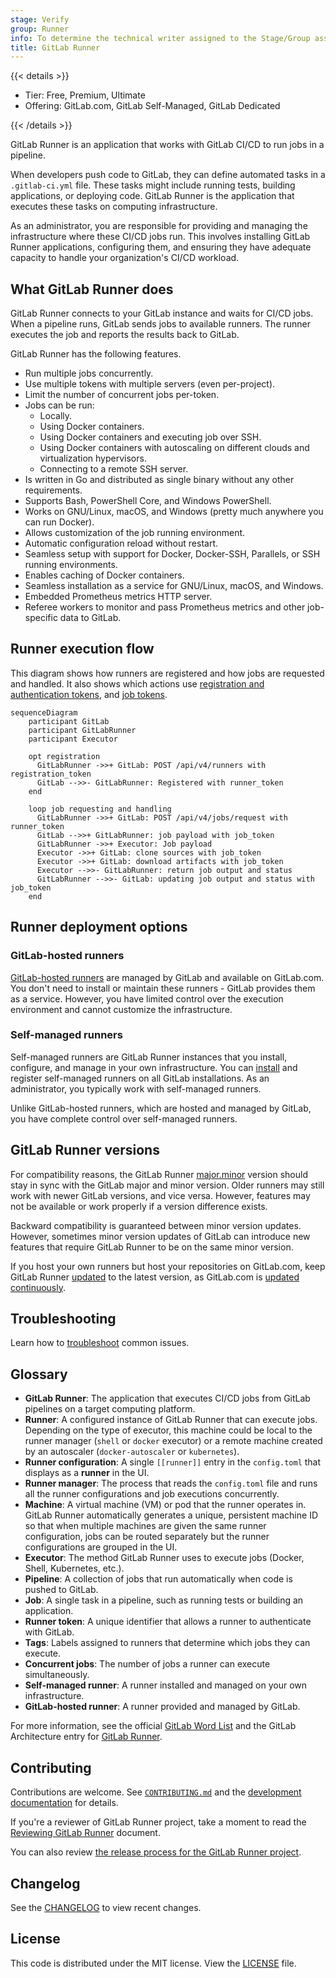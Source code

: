 ```yaml
---
stage: Verify
group: Runner
info: To determine the technical writer assigned to the Stage/Group associated with this page, see https://handbook.gitlab.com/handbook/product/ux/technical-writing/#assignments
title: GitLab Runner
---
```


{{< details >}}

- Tier: Free, Premium, Ultimate
- Offering: GitLab.com, GitLab Self-Managed, GitLab Dedicated

{{< /details >}}

GitLab Runner is an application that works with GitLab CI/CD to run jobs in a pipeline.

When developers push code to GitLab, they can define automated tasks in a `.gitlab-ci.yml` file.
These tasks might include running tests, building applications, or deploying code.
GitLab Runner is the application that executes these tasks on computing infrastructure.

As an administrator, you are responsible for providing and managing the infrastructure where these CI/CD jobs run.
This involves installing GitLab Runner applications, configuring them, and ensuring they have adequate capacity
to handle your organization's CI/CD workload.

## What GitLab Runner does

GitLab Runner connects to your GitLab instance and waits for CI/CD jobs. When a pipeline runs, GitLab sends jobs to available runners.
The runner executes the job and reports the results back to GitLab.

GitLab Runner has the following features.

- Run multiple jobs concurrently.
- Use multiple tokens with multiple servers (even per-project).
- Limit the number of concurrent jobs per-token.
- Jobs can be run:
  - Locally.
  - Using Docker containers.
  - Using Docker containers and executing job over SSH.
  - Using Docker containers with autoscaling on different clouds and virtualization hypervisors.
  - Connecting to a remote SSH server.
- Is written in Go and distributed as single binary without any other requirements.
- Supports Bash, PowerShell Core, and Windows PowerShell.
- Works on GNU/Linux, macOS, and Windows (pretty much anywhere you can run Docker).
- Allows customization of the job running environment.
- Automatic configuration reload without restart.
- Seamless setup with support for Docker, Docker-SSH, Parallels, or SSH running environments.
- Enables caching of Docker containers.
- Seamless installation as a service for GNU/Linux, macOS, and Windows.
- Embedded Prometheus metrics HTTP server.
- Referee workers to monitor and pass Prometheus metrics and other job-specific data to GitLab.

## Runner execution flow

This diagram shows how runners are registered and how jobs are requested and handled. It also shows which actions use [registration and authentication tokens](https://docs.gitlab.com/api/runners/#registration-and-authentication-tokens), and [job tokens](https://docs.gitlab.com/ci/jobs/ci_job_token/).

```mermaid
sequenceDiagram
    participant GitLab
    participant GitLabRunner
    participant Executor

    opt registration
      GitLabRunner ->>+ GitLab: POST /api/v4/runners with registration_token
      GitLab -->>- GitLabRunner: Registered with runner_token
    end

    loop job requesting and handling
      GitLabRunner ->>+ GitLab: POST /api/v4/jobs/request with runner_token
      GitLab -->>+ GitLabRunner: job payload with job_token
      GitLabRunner ->>+ Executor: Job payload
      Executor ->>+ GitLab: clone sources with job_token
      Executor ->>+ GitLab: download artifacts with job_token
      Executor -->>- GitLabRunner: return job output and status
      GitLabRunner -->>- GitLab: updating job output and status with job_token
    end
```

## Runner deployment options

### GitLab-hosted runners

[GitLab-hosted runners](https://docs.gitlab.com/ci/runners/) are managed by GitLab and available on GitLab.com.
You don't need to install or maintain these runners - GitLab provides them as a service.
However, you have limited control over the execution environment and cannot customize the infrastructure.

### Self-managed runners

Self-managed runners are GitLab Runner instances that you install, configure, and manage in your own
infrastructure. You can [install](install/_index.md) and register self-managed runners on all GitLab installations.
As an administrator, you typically work with self-managed runners.

Unlike GitLab-hosted runners, which are hosted and managed by GitLab, you have complete control over self-managed runners.

## GitLab Runner versions

For compatibility reasons, the GitLab Runner [major.minor](https://en.wikipedia.org/wiki/Software_versioning) version
should stay in sync with the GitLab major and minor version. Older runners may still work
with newer GitLab versions, and vice versa. However, features may not be available or work properly
if a version difference exists.

Backward compatibility is guaranteed between minor version updates. However, sometimes minor
version updates of GitLab can introduce new features that require GitLab Runner to be on the same minor
version.

If you host your own runners but host your repositories on GitLab.com,
keep GitLab Runner [updated](install/_index.md) to the latest version, as GitLab.com is
[updated continuously](https://gitlab.com/gitlab-org/release/tasks/-/issues).

## Troubleshooting

Learn how to [troubleshoot](faq/_index.md) common issues.

## Glossary

- **GitLab Runner**: The application that executes CI/CD jobs from GitLab pipelines on a target computing platform.
- **Runner**: A configured instance of GitLab Runner that can execute jobs. Depending on the type of executor,
  this machine could be local to the runner manager (`shell` or    `docker` executor) or a remote machine
  created by an autoscaler (`docker-autoscaler` or `kubernetes`).
- **Runner configuration**: A single `[[runner]]` entry in the `config.toml` that displays as a **runner** in the UI.
- **Runner manager**: The process that reads the `config.toml` file and runs all the runner configurations and job executions concurrently.
- **Machine**: A virtual machine (VM) or pod that the runner operates in.
  GitLab Runner automatically generates a unique, persistent machine ID so that when multiple machines are given the same runner configuration,
  jobs can be routed separately but the runner configurations are grouped in the UI.
- **Executor**: The method GitLab Runner uses to execute jobs (Docker, Shell, Kubernetes, etc.).
- **Pipeline**: A collection of jobs that run automatically when code is pushed to GitLab.
- **Job**: A single task in a pipeline, such as running tests or building an application.
- **Runner token**: A unique identifier that allows a runner to authenticate with GitLab.
- **Tags**: Labels assigned to runners that determine which jobs they can execute.
- **Concurrent jobs**: The number of jobs a runner can execute simultaneously.
- **Self-managed runner**: A runner installed and managed on your own infrastructure.
- **GitLab-hosted runner**: A runner provided and managed by GitLab.

For more information, see the official [GitLab Word List](https://docs.gitlab.com/development/documentation/styleguide/word_list/#gitlab-runner)
and the GitLab Architecture entry for [GitLab Runner](https://docs.gitlab.com/development/architecture/#gitlab-runner).

## Contributing

Contributions are welcome. See [`CONTRIBUTING.md`](https://gitlab.com/gitlab-org/gitlab-runner/blob/main/CONTRIBUTING.md)
and the [development documentation](development/_index.md) for details.

If you're a reviewer of GitLab Runner project, take a moment to read the
[Reviewing GitLab Runner](development/reviewing-gitlab-runner.md) document.

You can also review [the release process for the GitLab Runner project](https://gitlab.com/gitlab-org/gitlab-runner/blob/main/PROCESS.md).

## Changelog

See the [CHANGELOG](https://gitlab.com/gitlab-org/gitlab-runner/blob/main/CHANGELOG.md) to view recent changes.

## License

This code is distributed under the MIT license. View the [LICENSE](https://gitlab.com/gitlab-org/gitlab-runner/blob/main/LICENSE) file.
